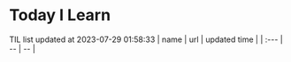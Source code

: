 # Today I Learn 
TIL list updated at 2023-07-29 01:58:33
| name | url | updated time |
| :--- | -- | -- |

